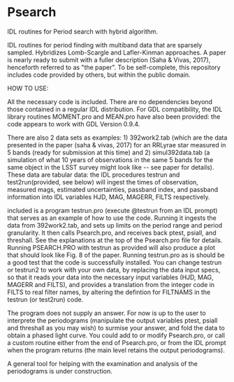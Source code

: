 # Psearch
IDL routines for Period search with hybrid algorithm. 

IDL routines for period finding with multiband data that are sparsely sampled.  Hybridizes Lomb-Scargle and Lafler-Kinman approaches. A paper is nearly ready to submit with a fuller description (Saha & Vivas, 2017), henceforth referred to as "the paper".  To be self-complete, this repository includes code provided by others, but within the public domain.


HOW TO USE:

All the necessary code is included. There are no dependencies beyond those contained in a regular IDL distribution.
For GDL compatibility, the IDL library routines MOMENT.pro and MEAN.pro have also been provided: the code appears to work with GDL Version 0.9.4.

There are also 2 data sets as examples:  1) 392work2.tab (which are the data presented in the paper (saha & vivas, 2017) for an RRLyrae star measured in 5 bands (ready for submission at this time)  and 2) simul392data.tab (a simulation of what 10 years of observations in the same 5 bands for the same object in the LSST survey might look like -- see paper for details).  These data are tabular data: the IDL  procedures testrun and test2run(provided, see below) will ingest the times of observation, measured mags, estimated uncertainties, passband index,  and passband information into IDL variables HJD, MAG, MAGERR, FILTS respectively.

included is a program testrun.pro  (execute @testrun from an IDL prompt) that serves as an example of how to use the code. Running it  ingests the data from 392work2.tab, and sets up limits on the period range and period granularity. It then calls Psearch.pro, and receives back ptest, psiall, and threshall. See the explanations at the top of the Psearch.pro file for details. Running PSEARCH.PRO with testrun as provided will also produce a plot that should look like Fig. 8 of the paper. Running testrun.pro as is should be a good test that the code is successfully installed.  You can change testrun or testrun2 to work with your own data, by replacing the data input specs, so that  it reads your data into the necessary input variables (HJD, MAG, MAGERR and FILTS), and provides a translation from the integer code in FILTS to real filter names, by altering the defintion for FILTNAMS in the testrun (or test2run) code.

The program does not supply an answer. For now is up to the user to interprete the periodograms (manipulate the output variables ptest, psiall and threshall as you may wish) to surmise your answer, and fold the data to obtain a phased light curve. You could add to or modify Psearch.pro, or call a custom routine either from the end of Psearch.pro, or from the IDL prompt when the program returns (the main level retains the output periodograms).


A general tool for helping with the examination and analysis of the periodograms is under construction.
